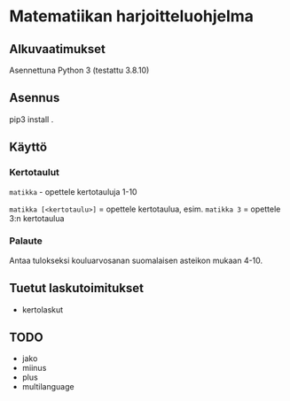 # Matematiikan harjoitteluohjelma

## Alkuvaatimukset

Asennettuna Python 3 (testattu 3.8.10)

## Asennus

pip3 install .

## Käyttö

### Kertotaulut

`matikka` - opettele kertotauluja 1-10

`matikka [<kertotaulu>]` = opettele kertotaulua, esim. `matikka 3` = opettele 3:n kertotaulua

### Palaute

Antaa tulokseksi kouluarvosanan suomalaisen asteikon mukaan 4-10.

## Tuetut laskutoimitukset

* kertolaskut

## TODO

* jako
* miinus
* plus
* multilanguage